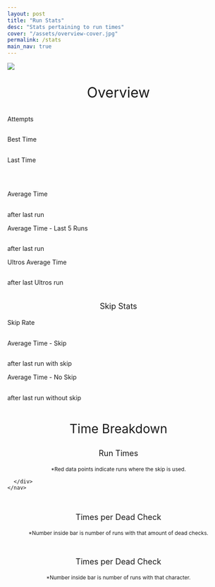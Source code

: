 ```yaml
---
layout: post
title: "Run Stats"
desc: "Stats pertaining to run times"
cover: "/assets/overview-cover.jpg"
permalink: /stats
main_nav: true
---
```




<head>
  <script type="text/javascript" src="https://www.gstatic.com/charts/loader.js" defer></script>
  <script src="https://unpkg.com/jquery@3.6.0/dist/jquery.slim.min.js" defer></script>
  <script src="/stats/javascript/charts.js" defer></script>

  <link rel="stylesheet" href="https://stackpath.bootstrapcdn.com/font-awesome/4.7.0/css/font-awesome.min.css">
</head>



<div class="parent">
  <div class="loading-image">
    <img src="/assets/loading-page.gif">
  </div>
</div>
<!-- Overview stats -->
<div class="parent">
  <div class="flex-container-stats">
    <p style="text-align: center; font-size: 32px">Overview</p>

  </div>
</div>
<div class="parent">
  <div class="flex-container-stats">
    <nav class="stat-card-flex">
      <div class="stat-card">
        <div class="stat-card__content">
          <p class="text-uppercase mb-1 text-muted">Attempts</p>
          <h2> <span id="num_of_attempts"></span></h2>
        </div>
      </div>
    </nav>
    <nav class="stat-card-flex">
      <div class="stat-card">
        <div class="stat-card__content">
          <p class="text-uppercase mb-1 text-muted">Best Time</p>
          <h2> <span id="best_time"></span></h2>
        </div>
        <div class="stat-card__icon stat-card__icon--success">
          <div class="stat-card__icon-medal stat-card__icon-circle">
            <i class="fa-solid fa-medal"></i>
          </div>
        </div>
      </div>
    </nav>
    <nav class="stat-card-flex">
      <div class="stat-card">
        <div class="stat-card__content">
          <p class="text-uppercase mb-1 text-muted">Last Time</p>
          <h2> <span id="last_time"></span></h2>
        </div>
      </div>
    </nav>
  </div>
</div>

<br>

<!-- Average Times -->
<div class="parent">
  <div class="flex-container-stats">
    <nav class="stat-card-flex">
      <div class="stat-card-trend stat-card">
        <div class="stat-card__content">
          <p class="text-uppercase mb-1 text-muted">Average Time</p>
          <h2> <span id="average_time"></span></h2>
          <div>
            <div id="average_time_delta_div">
              <div id="average_time_delta_arrow"></div> <span id="average_time_delta"></span>
            </div>
            <span class="text-muted-small">after last run</span>
          </div>
        </div>
      </div>
    </nav>
    <nav class="stat-card-flex">
      <div class="stat-card-trend stat-card">
        <div class="stat-card__content">
          <p class="text-uppercase mb-1 text-muted">Average Time - Last 5 Runs</p>
          <h2> <span id="average_time_last_five"></span></h2>
          <div>
            <div id="average_time_delta_last_five_div">
              <div id="average_time_delta_last_five_arrow"></div> <span id="average_time_delta_last_five"></span>
            </div>
            <span class="text-muted-small">after last run</span>
          </div>
        </div>
      </div>
    </nav>
    <nav class="stat-card-flex">
      <div class="stat-card-trend stat-card">
        <div class="stat-card__content">
          <p class="text-uppercase mb-1 text-muted">Ultros Average Time</p>
          <h2> <span id="average_time_ultros"></span></h2>
          <div>
            <div id="average_time_delta_ultros_div">
              <div id="average_time_delta_ultros_arrow"></div> <span id="average_time_delta_ultros"></span>
            </div>
            <span class="text-muted-small">after last Ultros run</span>
          </div>
        </div>
      </div>
    </nav>
  </div>
</div>

<br>

<div class="parent">
  <div class="flex-container-stats">
    <p style="text-align: center; font-size: 18px">Skip Stats</p>
  </div>
</div>
<div class="parent">
  <div class="flex-container-stats">
    <nav class="stat-card-flex">
      <div class="stat-card">
        <div class="stat-card__content">
          <p class="text-uppercase mb-1 text-muted">Skip Rate</p>
          <h2> <span id="skip_rate"></span></h2>
        </div>
      </div>
    </nav>
    <nav class="stat-card-flex">
      <div class="stat-card-trend stat-card">
        <div class="stat-card__content">
          <p class="text-uppercase mb-1 text-muted">Average Time - Skip</p>
          <h2> <span id="average_time_skip"></span></h2>
          <div>
            <div id="average_time_delta_skip_div">
              <div id="average_time_delta_skip_arrow"></div> <span id="average_time_delta_skip"></span>
            </div>
            <span class="text-muted-small">after last run with skip</span>
          </div>
        </div>
      </div>
    </nav>
    <nav class="stat-card-flex">
      <div class="stat-card-trend stat-card">
        <div class="stat-card__content">
          <p class="text-uppercase mb-1 text-muted">Average Time - No Skip</p>
          <h2> <span id="average_time_no_skip"></span></h2>
          <div>
            <div id="average_time_delta_no_skip_div">
              <div id="average_time_delta_no_skip_arrow"></div> <span id="average_time_delta_no_skip"></span>
            </div>
            <span class="text-muted-small">after last run without skip</span>
          </div>
        </div>
      </div>
    </nav>
  </div>
</div>

<br>
<div class="flex-container-stats">
  <p style="text-align: center; font-size: 28px">Time Breakdown</p>
</div>


<div class="flex-container-stats">
  <p style="text-align: center; font-size: 18px">Run Times</p>
</div>

<!-- Run times line chart -->
<div class="parent">
  <div class="flex-container-stats">
    <nav class="charts">
      <div class="chart">
        <div id="run_times_chart_div"></div>
        <p style="text-align: center; font-size: 12px">*Red data points indicate runs where the skip is used.</p>

      </div>
    </nav>
  </div>

</div>

<br>
<div class="flex-container-stats">
  <p style="text-align: center; font-size: 18px">Times per Dead Check</p>
</div>

<div class="parent">
  <div class="flex-container-stats">
    <nav class="charts">
      <div class="chart">
        <div id="dead_checks_times_chart_div"></div>
        <p style="text-align: center; font-size: 12px">*Number inside bar is number of runs with that amount of dead
          checks.</p>
      </div>
    </nav>
  </div>
</div>
<br>

<div class="flex-container-stats">
  <p style="text-align: center; font-size: 18px">Times per Dead Check</p>
</div>
<div class="parent">
  <div class="flex-container-stats">
    <nav class="charts">
      <div class="chart">
        <div id="char_times_chart_div"></div>
        <p style="text-align: center; font-size: 12px">*Number inside bar is number of runs with that character.</p>
      </div>
    </nav>
  </div>
</div>
